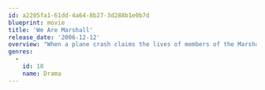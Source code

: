 ```yaml
---
id: a2205fa1-61dd-4a64-8b27-3d288b1e0b7d
blueprint: movie
title: 'We Are Marshall'
release_date: '2006-12-12'
overview: "When a plane crash claims the lives of members of the Marshall University football team and some of its fans, the team's new coach and his surviving players try to keep the football program alive."
genres:
  -
    id: 18
    name: Drama
---
```

